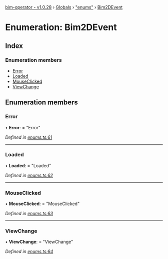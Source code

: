 [bim-operator - v1.0.28](../README.md) › [Globals](../globals.md) › ["enums"](../modules/_enums_.md) › [Bim2DEvent](_enums_.bim2devent.md)

# Enumeration: Bim2DEvent

## Index

### Enumeration members

* [Error](_enums_.bim2devent.md#error)
* [Loaded](_enums_.bim2devent.md#loaded)
* [MouseClicked](_enums_.bim2devent.md#mouseclicked)
* [ViewChange](_enums_.bim2devent.md#viewchange)

## Enumeration members

###  Error

• **Error**: = "Error"

*Defined in [enums.ts:61](https://github.com/youkaisteve/bim-operator/blob/c296650/src/enums.ts#L61)*

___

###  Loaded

• **Loaded**: = "Loaded"

*Defined in [enums.ts:62](https://github.com/youkaisteve/bim-operator/blob/c296650/src/enums.ts#L62)*

___

###  MouseClicked

• **MouseClicked**: = "MouseClicked"

*Defined in [enums.ts:63](https://github.com/youkaisteve/bim-operator/blob/c296650/src/enums.ts#L63)*

___

###  ViewChange

• **ViewChange**: = "ViewChange"

*Defined in [enums.ts:64](https://github.com/youkaisteve/bim-operator/blob/c296650/src/enums.ts#L64)*
